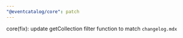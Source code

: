 ```yaml
---
"@eventcatalog/core": patch
---
```


core(fix): update getCollection filter function to match `changelog.mdx`
